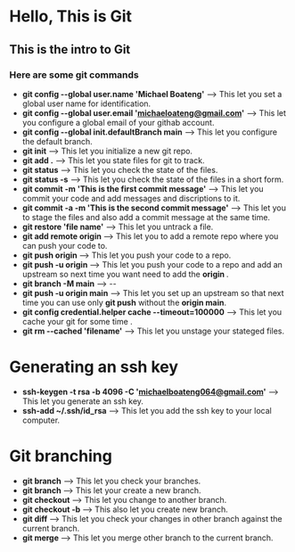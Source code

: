 # Hello, This is Git

## This is the intro to Git

### Here are some git commands

* **git config --global user.name 'Michael Boateng'** --> This let you set a global user name for identification.
* **git config --global user.email 'michaeloateng@gmail.com'** --> This let you configure a global email of your githab account.
* **git config --global init.defaultBranch main** --> This let you configure the default branch.
* **git init** --> This let you initialize a new git repo.
* **git add .** --> This let you state files for git to track.
* **git status** --> This let you check the state of the files.
* **git status -s** --> This let you check the state of the files in a short form.
* **git commit -m 'This is the first commit message'** --> This let you commit your code and add messages and discriptions to it.
* **git commit -a -m 'This is the second commit message'** --> This let you to stage the files and also add a commit message at the same time.
* **git restore 'file name'** --> This let you untrack a file.
* **git add remote origin <URLPath>** --> This let you to add a remote repo where you can push your code to.
* **git push origin <branchName>** --> This let you push your code to a repo.
* **git push -u origin <branchName>** --> This let you push your code to a repo and add an upstream so next time you want need to add the **origin <branchName>**.
* **git branch -M main** --> --
* **git push -u origin main** --> This let you set up an upstream so that next time you can use only **git push** without the **origin main**.
* **git config credential.helper cache --timeout=100000** --> This let you cache your git for some time .
* **git rm --cached 'filename'** --> This let you unstage your stateged files.

# Generating an ssh key

* **ssh-keygen -t rsa -b 4096 -C 'michaelboateng064@gmail.com'** --> This let you generate an ssh key.
* **ssh-add ~/.ssh/id_rsa** --> This let you add the ssh key to your local computer.

# Git branching
* **git branch** --> This let you check your branches.
* **git branch <branchName>** --> This let your create a new branch.
* **git checkout <branchName>** --> This let you change to another branch.
* **git checkout -b <branchName>** --> This also let you create new branch.
* **git diff <branchName>** --> This let you check your changes in other branch against the current branch.
* **git merge <branchName>** --> This let you merge other branch to the current branch.